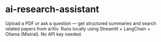 # ai-research-assistant
Upload a PDF or ask a question — get structured summaries and search related papers from arXiv. Runs locally using Streamlit + LangChain + Ollama (Mistral). No API key needed.
